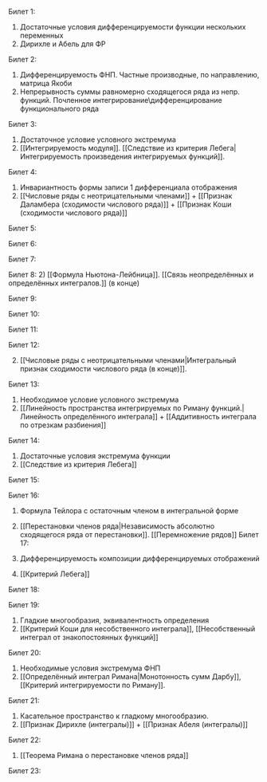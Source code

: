 Билет 1:

1) Достаточные условия дифференцируемости функции нескольких переменных
2) Дирихле и Абель для ФР

Билет 2:

1) Дифференцируемость ФНП. Частные производные, по направлению, матрица Якоби
2) Непрерывность суммы равномерно сходящегося ряда из непр. функций. Почленное интегрирование\дифференцирование функционального ряда

Билет 3:

1) Достаточное условие условного экстремума
2) [[Интегрируемость модуля]]. [[Следствие из критерия Лебега|Интегрируемость произведения интегрируемых функций]].

Билет 4:

1) Инвариантность формы записи 1 дифференциала отображения
2) [[Числовые ряды с неотрицательными членами]] + [[Признак Даламбера (сходимости числового ряда)]] + [[Признак Коши (сходимости числового ряда)]]

Билет 5:

Билет 6:

Билет 7:

Билет 8:
2) [[Формула Ньютона-Лейбница]]. [[Связь неопределённых и определённых интегралов.]] (в конце)

Билет 9:

Билет 10:

Билет 11:

Билет 12:

2) [[Числовые ряды с неотрицательными членами|Интегральный признак сходимости числового ряда (в конце)]].

Билет 13:

1) Необходимое условие условного экстремума
2) [[Линейность пространства интегрируемых по Риману функций.|Линейность определённого интеграла]] + [[Аддитивность интеграла по отрезкам разбиения]]

Билет 14:

1) Достаточные условия экстремума функции
2) [[Следствие из критерия Лебега]]

Билет 15:


Билет 16:
1) Формула Тейлора с остаточным членом в интегральной форме
2) [[Перестановки членов ряда|Независимость абсолютно сходящегося ряда от перестановки]]. [[Перемножение рядов]]
Билет 17:

1) Дифференцируемость композиции дифференцируемых отображений
2) [[Критерий Лебега]]

Билет 18:

Билет 19:

1) Гладкие многообразия, эквивалентность определения
2) [[Критерий Коши для несобственного интеграла]], [[Несобственный интеграл от знакопостоянных функций]]

Билет 20:

1) Необходимые условия экстремума ФНП
2) [[Определённый интеграл Римана|Монотонность сумм Дарбу]], [[Критерий интегрируемости по Риману]].

Билет 21:

1) Касательное пространство к гладкому многообразию.
2) [[Признак Дирихле (интегралы)]] + [[Признак Абеля (интегралы)]]

Билет 22:
1) [[Теорема Римана о перестановке членов ряда]]

Билет 23: